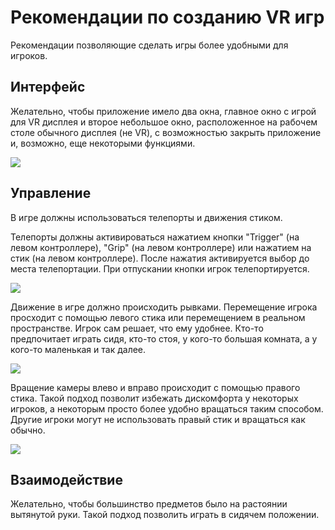 ﻿# Рекомендации по созданию VR игр 
Рекомендации позволяющие сделать игры более удобными для игроков.

## Интерфейс
Желательно, чтобы приложение имело два окна, главное окно с игрой для VR дисплея и второе небольшое окно, расположенное на рабочем столе обычного дисплея (не VR), с возможностью закрыть приложение и, возможно, еще некоторыми функциями.

![](https://user-images.githubusercontent.com/9499881/27838382-5d76aadc-60fb-11e7-9a1c-a312f2dddccc.png)

## Управление
В игре должны использоваться телепорты и движения стиком. 


Телепорты должны активироваться нажатием кнопки "Trigger" (на левом контроллере), "Grip" (на левом контроллере) или нажатием на стик (на левом контроллере). После нажатия активируется выбор до места телепортации. При отпускании кнопки игрок телепортируется.

![](https://user-images.githubusercontent.com/9499881/44600183-8f685c80-a7e9-11e8-8590-24207ea8aa33.gif)


Движение в игре должно происходить рывками. Перемещение игрока просходит с помощью левого стика или перемещением в реальном пространстве. Игрок сам решает, что ему удобнее. Кто-то предпочитает играть сидя, кто-то стоя, у кого-то большая комната, а у кого-то маленькая и так далее. 

![](https://user-images.githubusercontent.com/9499881/44600157-7bbcf600-a7e9-11e8-87c7-b9719d76d6d3.gif)


Вращение камеры влево и вправо происходит с помощью правого стика. Такой подход позволит избежать дискомфорта у некоторых игроков, а некоторым просто более удобно вращаться таким способом. Другие игроки могут не использовать правый стик и вращаться как обычно.

![](https://user-images.githubusercontent.com/9499881/44600210-a9a23a80-a7e9-11e8-9322-a4625e41bb92.gif)
## Взаимодействие
Желательно, чтобы большинство предметов было на растоянии вытянутой руки. Такой подход позволить играть в сидячем положении. 